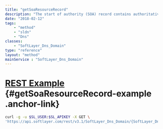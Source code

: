 ```yaml
---
title: "getSoaResourceRecord"
description: "The start of authority (SOA) record contains authoritative and propagation details for a DNS zone. This property is not considered in requests to createObject and editObject."
date: "2018-02-12"
tags:
    - "method"
    - "sldn"
    - "Dns"
classes:
    - "SoftLayer_Dns_Domain"
type: "reference"
layout: "method"
mainService : "SoftLayer_Dns_Domain"
---
```


# [REST Example](#getSoaResourceRecord-example) <a href="/article/rest/"><i class="fas fa-question"></i></a> {#getSoaResourceRecord-example .anchor-link} 
```bash
curl -g -u $SL_USER:$SL_APIKEY -X GET \
'https://api.softlayer.com/rest/v3.1/SoftLayer_Dns_Domain/{SoftLayer_Dns_DomainID}/getSoaResourceRecord'
```
